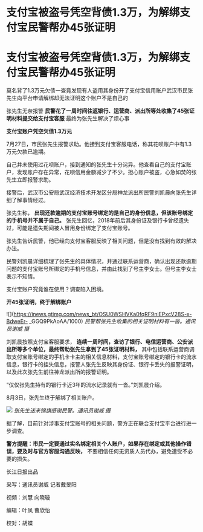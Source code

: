 # 支付宝被盗号凭空背债1.3万，为解绑支付宝民警帮办45张证明

# 支付宝被盗号凭空背债1.3万，为解绑支付宝民警帮办45张证明

莫名背了1.3万元欠债一查竟发现有人盗用其身份开了支付宝信用账户武汉市民张先生向平台申请解绑却无法证明这个账户不是自己的

张先生无奈报警 **民警花了一周时间往返银行、运营商、派出所等处收集了45张证明材料提交给支付宝客服** 最终为张先生解决了烦心事

**支付宝账户凭空欠债1.3万元**

7月27日，市民张先生报警求助。他接到支付宝客服电话，称其花呗账户中有1.3万元欠款已逾期。

自己并未使用过花呗账户，接到通知的张先生十分诧异。他查看自己的支付宝账户，发现账户存在异常，花呗信用金额减少了不少。担心账户被盗，心急如焚的张先生立即报警求助。

接警后，武汉市公安局武汉经济技术开发区分局神龙派出所民警刘凯晨向张先生详细了解事情经过。

张先生称， **出现还款逾期的支付宝账号绑定的是自己的身份信息，但该账号绑定的手机号并不属于自己。**
张先生回忆，2018年前后其身份证及银行卡曾经遗失过，可能是遗失期间被人冒用身份绑定了支付宝账号。

张先生告诉民警，他已经向支付宝客服反映了相关问题，但是没有找到有效的解决办法。

民警刘凯晨详细梳理了张先生的具体情况，并通过联系运营商，确认出现还款逾期问题的支付宝账号所绑定的手机号信息，并由此找到了号主李女士。但号主李女士表示不知情。

支付宝账户究竟谁在使用？调查陷入困境。

**开45张证明，终于解绑账户**

![](https://inews.gtimg.com/news_bt/OSU0WSHVKa0fqRF9niEPxcV28S-x-BdweEr-
_GGQ9PkAoAA/1000) _民警帮张先生收集的相关证明材料有一沓。通讯员谢威 摄_

刘凯晨按照支付宝客服要求， **连续一周时间，查访了银行、电信运营商、公安派出所等多个单位，最终帮助张先生拿到了45张证明材料，**
其中包括联系运营商调取支付宝账号绑定的手机卡卡主的相关信息材料，支付宝账号绑定的银行卡的流水信息，银行卡的挂失信息，报警人张先生反映其身份证、银行卡丢失的报警证明，以及此次张先生前往神龙派出所的报警证明。

“仅仅张先生持有的银行卡近3年的流水记录就有一沓。”刘凯晨介绍。

8月3日，张先生终于解绑了相关账户。

![](https://inews.gtimg.com/news_bt/OfrAqOuN6gPpRoOZaZdUFCvsqhPbNEfQ5ZMEMypU8EYkQAA/1000)
_张先生送来锦旗感谢民警。通讯员谢威 摄_

据了解，目前针对涉事支付宝账号的相关问题，警方正在联合支付宝平台进行进一步调查。

**警方提醒：市民一定要通过实名绑定相关个人账户，如果存在绑定或其他操作错误，要及时与官方客服沟通反映，**
不要相信任何无资质人员代办，避免遭受不必要的损失。

长江日报出品

采写：通讯员谢威 记者戴旻阳

视频：刘慧 向晓璇

编辑：叶凤 曹欣怡

校对：胡蝶

